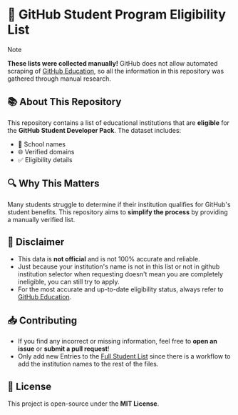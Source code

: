 # 🚀 GitHub Student Program Eligibility List  


> [!NOTE]
> **These lists were collected manually!**  GitHub does not allow automated scraping of [GitHub Education](https://education.github.com), so all the information in this repository was gathered through manual research.  

## 📚 About This Repository  
This repository contains a list of educational institutions that are **eligible** for the **GitHub Student Developer Pack**. The dataset includes:  
- 📌 School names  
- 🌐 Verified domains  
- ✅ Eligibility details  

## 🔍 Why This Matters  
Many students struggle to determine if their institution qualifies for GitHub's student benefits. This repository aims to **simplify the process** by providing a manually verified list.  

## 📝 Disclaimer  
- This data is **not official** and is not 100% accurate and reliable.
- Just because your institution's name is not in this list or not in github institution selector when requesting doesn't mean you are completely ineligible, you can still try to apply.
- For the most accurate and up-to-date eligibility status, always refer to [GitHub Education](https://education.github.com/discount_requests).  

## 📥 Contributing  
- If you find any incorrect or missing information, feel free to **open an issue** or **submit a pull request**!  
- Only add new Entries to the [Full Student List](https://github.com/NanduWasTaken/GitHub-Student-Program-School-List/blob/main/json/fullSchoolList.json) since there is a workflow to add the institution names to the rest of the files.

## 📜 License  
This project is open-source under the **MIT License**.  
